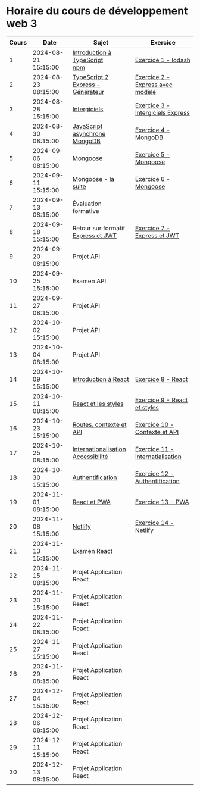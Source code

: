 # Horaire du cours de développement web 3
Cours|Date|Sujet|Exercice
--|--|--|--
1|2024-08-21 15:15:00|[Introduction à TypeScript](introduction_typescript.md) <br/> [npm](npm.md)|[Exercice 1 - lodash](exercice1_lodash.md)
2|2024-08-23 08:15:00|[TypeScript 2](typescript_2.md)<br/>[Express - Générateur](generateur_express.md)|[Exercice 2 - Express avec modèle](exercice2_express_avec_modele.md)
3|2024-08-28 15:15:00|[Intergiciels](intergiciels_express.md)|[Exercice 3 - Intergiciels Express](exercice3_intergiciels_express.md)
4|2024-08-30 08:15:00|[JavaScript asynchrone](javascript_async.md) <br/> [MongoDB](mongodb.md)|[Exercice 4 - MongoDB](exercice4_mongodb.md)
5|2024-09-06 08:15:00|[Mongoose](introduction_mongoose.md)|[Exercice 5 - Mongoose](exercice5_mongoose.md)
6|2024-09-11 15:15:00|[Mongoose - la suite](mongoose2.md)|[Exercice 6 - Mongoose](exercice6_mongoose.md)
7|2024-09-13 08:15:00|Évaluation formative|
8|2024-09-18 15:15:00|Retour sur formatif <br/> [Express et JWT](express_jwt.md)|[Exercice 7 - Express et JWT](exercice7_express_jwt.md)
9|2024-09-20 08:15:00|Projet API|
10|2024-09-25 15:15:00|Examen API|
11|2024-09-27 08:15:00|Projet API|
12|2024-10-02 15:15:00|Projet API|
13|2024-10-04 08:15:00|Projet API|
14|2024-10-09 15:15:00|[Introduction à React](introduction_react.md)|[Exercice 8 - React](exercice8_react.md)
15|2024-10-11 08:15:00|[React et les styles](react_styles.md)|[Exercice 9 - React et styles](exercice9_react_styles.md)
16|2024-10-23 15:15:00|[Routes, contexte et API](react3.md)|[Exercice 10 - Contexte et API](exercice10_context.md)
17|2024-10-25 08:15:00|[Internationalisation](internationalisation.md) <br />[Accessibilité](accessibilite.md)|[Exercice 11 - Internatialisation](exercice11_internationalisation.md)
18|2024-10-30 15:15:00|[Authentification](authentification.md)|[Exercice 12 - Authentification](exercice12_authentification.md)
19|2024-11-01 08:15:00|[React et PWA](pwa.md)|[Exercice 13 - PWA](exercice13_pwa.md)
20|2024-11-08 15:15:00|[Netlify](netlify.md)|[Exercice 14 - Netlify](exercice14_netlify.md)
21|2024-11-13 15:15:00|Examen React|
22|2024-11-15 08:15:00|Projet Application React|
23|2024-11-20 15:15:00|Projet Application React|
24|2024-11-22 08:15:00|Projet Application React|
25|2024-11-27 15:15:00|Projet Application React|
26|2024-11-29 08:15:00|Projet Application React|
27|2024-12-04 15:15:00|Projet Application React|
28|2024-12-06 08:15:00|Projet Application React|
29|2024-12-11 15:15:00|Projet Application React|
30|2024-12-13 08:15:00|Projet Application React|
